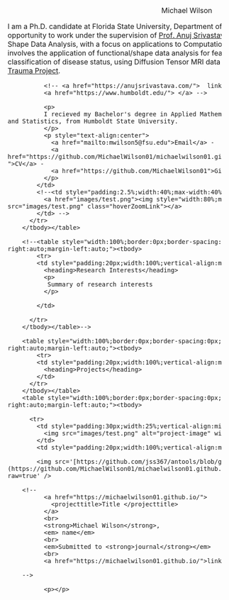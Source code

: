 
<html lang="en"><head><meta http-equiv="Content-Type" content="text/html; charset=UTF-8">

  <title>Michael Wilson </title>
  
  <meta name="author" content="Michael Wilson">
  <meta name="viewport" content="width=device-width, initial-scale=1">
  
  <link rel="stylesheet" type="text/css" href="stylesheet.css">
</head>

<body>
  <table style="width:100%;max-width:1000px;border:0px;border-spacing:0px;border-collapse:separate;margin-right:auto;margin-left:auto;"><tbody>
    <tr style="padding:0px">
      <td style="padding:0px">
        <table style="width:100%;border:0px;border-spacing:0px;border-collapse:separate;margin-right:auto;margin-left:auto;"><tbody>
          <tr style="padding:0px">
            <td style="padding:2.5%;width:63%;vertical-align:middle">
              <p style="text-align:center">
                <name>Michael Wilson</name>
           </p>
              <p>I am a Ph.D. candidate at Florida State University, Department of Statistics. I am fortunate to have the the opportunity to work under the supervision of <a href="https://anujsrivastava.com/">Prof. Anuj Srivastava</a> on projects involving Functional and Shape Data Analysis, with a focus on applications to Computational Neuroscience. My current research involves the application of functional/shape data analysis for feature extraction, density estimation and classification of disease status, using Diffusion Tensor MRI data from subjects involved in the <a href="https://www.gradytraumaproject.com/">Grady Trauma Project</a>.  
              </p>
              
              <!-- <a href="https://anujsrivastava.com/">  link  </a>  
              <a href="https://www.humboldt.edu/"> </a> -->
              
              <p>
              I recieved my Bachelor's degree in Applied Mathematics, with minors in Computer Science and Statistics, from Humboldt State University.
              </p>
              <p style="text-align:center">
                <a href="mailto:mwilson5@fsu.edu">Email</a> -
                <a href="https://github.com/MichaelWilson01/michaelwilson01.github.io/tree/main/Files/CV_Michael_Wilson.pdf ">CV</a> -
                <a href="https://github.com/MichaelWilson01">Github</a>
              </p>
            </td>
            <!--<td style="padding:2.5%;width:40%;max-width:40%">
              <a href="images/test.png"><img style="width:80%;max-width:80%" alt="profile photo" src="images/test.png" class="hoverZoomLink"></a>
            </td> -->
          </tr>
        </tbody></table>

        <!--<table style="width:100%;border:0px;border-spacing:0px;border-collapse:separate;margin-right:auto;margin-left:auto;"><tbody>
            <tr>
            <td style="padding:20px;width:100%;vertical-align:middle">
              <heading>Research Interests</heading>
              <p>
               Summary of research interests
              </p>

            </td>

          </tr>
        </tbody></table>-->
        
        <table style="width:100%;border:0px;border-spacing:0px;border-collapse:separate;margin-right:auto;margin-left:auto;"><tbody>
            <tr>
            <td style="padding:20px;width:100%;vertical-align:middle">
              <heading>Projects</heading>
            </td>
          </tr>
        </tbody></table>
        <table style="width:100%;border:0px;border-spacing:0px;border-collapse:separate;margin-right:auto;margin-left:auto;"><tbody>

          <tr>
            <td style="padding:30px;width:25%;vertical-align:middle">
              <img src="images/test.png" alt="project-image" width="190" height="100">
            </td>
            <td style="padding:20px;width:100%;vertical-align:middle">

		    <img src='[https://github.com/jss367/antools/blob/gh-pages-2.3.4/assets/images/cat.gif](https://github.com/MichaelWilson01/michaelwilson01.github.io/blob/main/OptimalTransport_Cingulum2.gif)?raw=true' />

		<!--
              <a href="https://michaelwilson01.github.io/">
                <projecttitle>Title </projecttitle>
              </a>
              <br>
              <strong>Michael Wilson</strong>,
              <em> name</em>
              <br>
              <em>Submitted to <strong>journal</strong></em>  
              <br>
              <a href="https://michaelwilson01.github.io/">link</a>

		-->

              <p></p>

